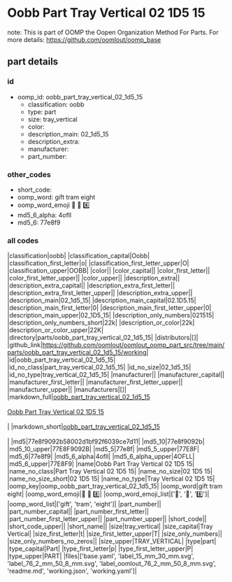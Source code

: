 # Oobb Part Tray Vertical 02 1D5 15  

note: This is part of OOMP the Oopen Organization Method For Parts. For more details: https://github.com/oomlout/oomp_base

##  part details





### id
* oomp_id: oobb_part_tray_vertical_02_1d5_15
  * classification: oobb
  * type: part
  * size: tray_vertical
  * color: 
  * description_main: 02_1d5_15
  * description_extra: 
  * manufacturer: 
  * part_number: 

### other_codes
* short_code: 
* oomp_word: gift tram eight
* oomp_word_emoji :gift: :tram: :eight:
* md5_6_alpha: 4ofll
* md5_6: 77e8f9

### all codes 
|classification|oobb|
|classification_capital|Oobb|
|classification_first_letter|o|
|classification_first_letter_upper|O|
|classification_upper|OOBB|
|color||
|color_capital||
|color_first_letter||
|color_first_letter_upper||
|color_upper||
|description_extra||
|description_extra_capital||
|description_extra_first_letter||
|description_extra_first_letter_upper||
|description_extra_upper||
|description_main|02_1d5_15|
|description_main_capital|02.1D5.15|
|description_main_first_letter|0|
|description_main_first_letter_upper|0|
|description_main_upper|02_1D5_15|
|description_only_numbers|021515|
|description_only_numbers_short|22k|
|description_or_color|22k|
|description_or_color_upper|22K|
|directory|parts/oobb_part_tray_vertical_02_1d5_15|
|distributors|[]|
|github_link|https://github.com/oomlout/oomlout_oomp_part_src/tree/main/parts/oobb_part_tray_vertical_02_1d5_15/working|
|id|oobb_part_tray_vertical_02_1d5_15|
|id_no_class|part_tray_vertical_02_1d5_15|
|id_no_size|02_1d5_15|
|id_no_type|tray_vertical_02_1d5_15|
|manufacturer||
|manufacturer_capital||
|manufacturer_first_letter||
|manufacturer_first_letter_upper||
|manufacturer_upper||
|manufacturers|[]|
|markdown_full|[oobb_part_tray_vertical_02_1d5_15](https://github.com/oomlout/oomlout_oomp_part_src/tree/main/parts/oobb_part_tray_vertical_02_1d5_15/working)<br>[](https://github.com/oomlout/oomlout_oomp_part_src/tree/main/parts/oobb_part_tray_vertical_02_1d5_15/working)<br>[Oobb Part Tray Vertical 02 1D5 15](https://github.com/oomlout/oomlout_oomp_part_src/tree/main/parts/oobb_part_tray_vertical_02_1d5_15/working)<br><br>|
|markdown_short|[oobb_part_tray_vertical_02_1d5_15](https://github.com/oomlout/oomlout_oomp_part_src/tree/main/parts/oobb_part_tray_vertical_02_1d5_15/working)<br><br>|
|md5|77e8f9092b58002d1bf92f6039ce7d11|
|md5_10|77e8f9092b|
|md5_10_upper|77E8F9092B|
|md5_5|77e8f|
|md5_5_upper|77E8F|
|md5_6|77e8f9|
|md5_6_alpha|4ofll|
|md5_6_alpha_upper|4OFLL|
|md5_6_upper|77E8F9|
|name|Oobb Part Tray Vertical 02 1D5 15|
|name_no_class|Part Tray Vertical 02 1D5 15|
|name_no_size|02 1D5 15|
|name_no_size_short|02 1D5 15|
|name_no_type|Tray Vertical 02 1D5 15|
|oomp_key|oomp_oobb_part_tray_vertical_02_1d5_15|
|oomp_word|gift tram eight|
|oomp_word_emoji|:gift: :tram: :eight:|
|oomp_word_emoji_list|[':gift:', ':tram:', ':eight:']|
|oomp_word_list|['gift', 'tram', 'eight']|
|part_number||
|part_number_capital||
|part_number_first_letter||
|part_number_first_letter_upper||
|part_number_upper||
|short_code||
|short_code_upper||
|short_name||
|size|tray_vertical|
|size_capital|Tray Vertical|
|size_first_letter|t|
|size_first_letter_upper|T|
|size_only_numbers||
|size_only_numbers_no_zeros||
|size_upper|TRAY_VERTICAL|
|type|part|
|type_capital|Part|
|type_first_letter|p|
|type_first_letter_upper|P|
|type_upper|PART|
|files|['base.yaml', 'label_15_mm_30_mm.svg', 'label_76_2_mm_50_8_mm.svg', 'label_oomlout_76_2_mm_50_8_mm.svg', 'readme.md', 'working.json', 'working.yaml']|
